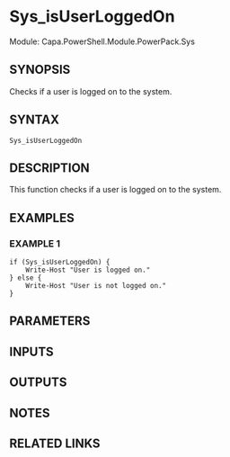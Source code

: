 # Sys_isUserLoggedOn

Module: Capa.PowerShell.Module.PowerPack.Sys

## SYNOPSIS
Checks if a user is logged on to the system.

## SYNTAX

```
Sys_isUserLoggedOn
```

## DESCRIPTION
This function checks if a user is logged on to the system.

## EXAMPLES

### EXAMPLE 1
```
if (Sys_isUserLoggedOn) {
	Write-Host "User is logged on."
} else {
	Write-Host "User is not logged on."
}
```

## PARAMETERS

## INPUTS

## OUTPUTS

## NOTES

## RELATED LINKS
